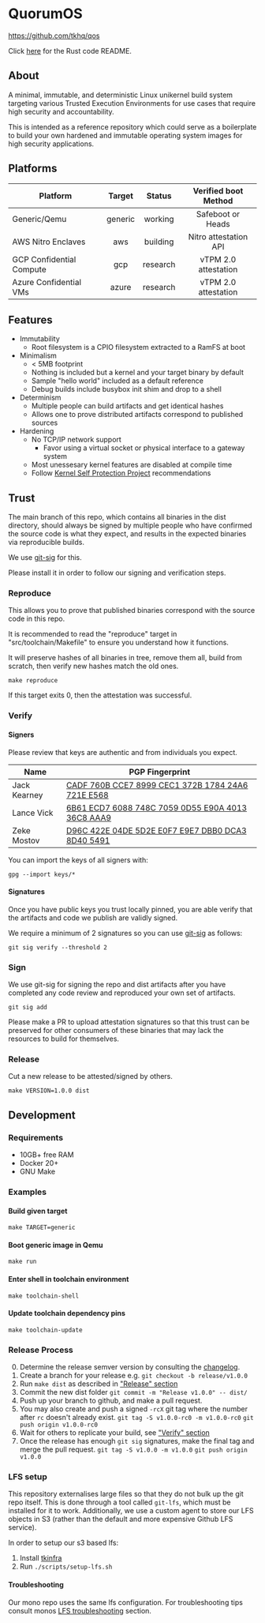 # QuorumOS #

<https://github.com/tkhq/qos>

Click [here](./src/README.md) for the Rust code README.

## About ##

A minimal, immutable, and deterministic Linux unikernel build system targeting
various Trusted Execution Environments for use cases that require high security
and accountability.

This is intended as a reference repository which could serve as a boilerplate
to build your own hardened and immutable operating system images for high
security applications.

## Platforms ##

| Platform                   | Target  | Status   | Verified boot Method  |
|----------------------------|:-------:|:--------:|:---------------------:|
| Generic/Qemu               | generic | working  | Safeboot or Heads     |
| AWS Nitro Enclaves         | aws     | building | Nitro attestation API |
| GCP Confidential Compute   | gcp     | research | vTPM 2.0 attestation  |
| Azure Confidential VMs     | azure   | research | vTPM 2.0 attestation  |

## Features ##

 * Immutability
   * Root filesystem is a CPIO filesystem extracted to a RamFS at boot
 * Minimalism
   * < 5MB footprint
   * Nothing is included but a kernel and your target binary by default
   * Sample "hello world" included as a default reference
   * Debug builds include busybox init shim and drop to a shell
 * Determinism
   * Multiple people can build artifacts and get identical hashes
   * Allows one to prove distributed artifacts correspond to published sources
 * Hardening
   * No TCP/IP network support
     * Favor using a virtual socket or physical interface to a gateway system
   * Most unessesary kernel features are disabled at compile time
   * Follow [Kernel Self Protection Project](kspp) recommendations

[kspp]: https://kernsec.org/wiki/index.php/Kernel_Self_Protection_Project

## Trust ##

The main branch of this repo, which contains all binaries in the dist
directory, should always be signed by multiple people who have confirmed the
source code is what they expect, and results in the expected binaries via
reproducible builds.

We use [git-sig][gs] for this.

Please install it in order to follow our signing and verification steps.

### Reproduce ###

This allows you to prove that published binaries correspond with the source
code in this repo.

It is recommended to read the "reproduce" target in "src/toolchain/Makefile" to
ensure you understand how it functions.

It will preserve hashes of all binaries in tree, remove them all, build from
scratch, then verify new hashes match the old ones.

```
make reproduce
```

If this target exits 0, then the attestation was successful.

### Verify ###

#### Signers

Please review that keys are authentic and from individuals you expect.

| Name             | PGP Fingerprint                                                                          |
|------------------|------------------------------------------------------------------------------------------|
| Jack Kearney     |[CADF 760B CCE7 8999 CEC1 372B 1784 24A6 721E E568](https://keyoxide.org/178424A6721EE568)|
| Lance Vick       |[6B61 ECD7 6088 748C 7059 0D55 E90A 4013 36C8 AAA9](https://keyoxide.org/E90A401336C8AAA9)|
| Zeke Mostov      |[D96C 422E 04DE 5D2E E0F7 E9E7 DBB0 DCA3 8D40 5491](https://keyoxide.org/DBB0DCA38D405491)|


You can import the keys of all signers with:

```
gpg --import keys/*
```

#### Signatures

Once you have public keys you trust locally pinned, you are able verify that
the artifacts and code we publish are validly signed.

We require a minimum of 2 signatures so you can use [git-sig][gs] as follows:

```
git sig verify --threshold 2
```

### Sign ###

We use git-sig for signing the repo and dist artifacts after you have completed
any code review and reproduced your own set of artifacts.

```
git sig add
```

Please make a PR to upload attestation signatures so that this trust can be
preserved for other consumers of these binaries that may lack the resources
to build for themselves.

### Release ###

Cut a new release to be attested/signed by others.

```
make VERSION=1.0.0 dist
```

## Development ##

### Requirements ###

 * 10GB+ free RAM
 * Docker 20+
 * GNU Make

### Examples ###

#### Build given target
```
make TARGET=generic
```

#### Boot generic image in Qemu
```
make run
```

#### Enter shell in toolchain environment
```
make toolchain-shell
```

#### Update toolchain dependency pins
```
make toolchain-update
```


### Release Process

 0. Determine the release semver version by consulting the [changelog](./CHANGELOG.MD).
 1. Create a branch for your release e.g.
    `git checkout -b release/v1.0.0`
 2. Run `make dist` as described in ["Release" section](#release)
 3. Commit the new dist folder `git commit -m "Release v1.0.0" -- dist/`
 4. Push up your branch to github, and make a pull request.
 5. You may also create and push a signed `-rcX` git tag where the number after `rc` doesn't already exist.
    `git tag -S v1.0.0-rc0 -m v1.0.0-rc0`
    `git push origin v1.0.0-rc0`
 6. Wait for others to replicate your build, see ["Verify" section](#verify)
 7. Once the release has enough `git sig` signatures, make the final tag and merge the pull request.
    `git tag -S v1.0.0 -m v1.0.0`
    `git push origin v1.0.0`


[gs]: https://codeberg.org/distrust/git-sig

### LFS setup

This repository externalises large files so that they do not bulk up the git repo itself.
This is done through a tool called `git-lfs`, which must be installed for it to work.
Additionally, we use a custom agent to store our LFS objects in S3 (rather than the default and more expensive Github LFS service).

In order to setup our s3 based lfs:

1) Install [tkinfra](https://github.com/tkhq/mono/tree/main/src/go/tkinfra)
2) Run `./scripts/setup-lfs.sh`

#### Troubleshooting

Our mono repo uses the same lfs configuration. For troubleshooting tips consult monos [LFS troubleshooting](https://github.com/tkhq/mono#troubleshooting-lfs) section.
